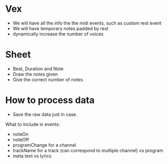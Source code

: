 Vex
===

* We will have all the info the the midi events, such as custom rest event
* We will have temporary notes padded by rest
* dynamically increase the number of voices

Sheet
=====

* Beat, Duration and Note
* Draw the notes given
* Give the correct number of notes

How to process data
===================

* Save the raw data just in case.

What to include in events:

* noteOn
* noteOff
* programChange for a channel
* trackName for a track (can correspond to multiple channel) vs program
* meta text vs lyrics